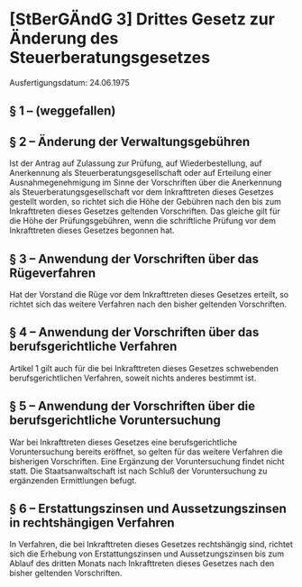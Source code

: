 # [StBerGÄndG 3] Drittes Gesetz zur Änderung des Steuerberatungsgesetzes

Ausfertigungsdatum: 24.06.1975

 

## § 1 – (weggefallen)


## § 2 – Änderung der Verwaltungsgebühren

Ist der Antrag auf Zulassung zur Prüfung, auf Wiederbestellung, auf Anerkennung als Steuerberatungsgesellschaft oder auf Erteilung einer Ausnahmegenehmigung im Sinne der Vorschriften über die Anerkennung als Steuerberatungsgesellschaft vor dem Inkrafttreten dieses Gesetzes gestellt worden, so richtet sich die Höhe der Gebühren nach den bis zum Inkrafttreten dieses Gesetzes geltenden Vorschriften. Das gleiche gilt für die Höhe der Prüfungsgebühren, wenn die schriftliche Prüfung vor dem Inkrafttreten dieses Gesetzes begonnen hat.


## § 3 – Anwendung der Vorschriften über das Rügeverfahren

Hat der Vorstand die Rüge vor dem Inkrafttreten dieses Gesetzes erteilt, so richtet sich das weitere Verfahren nach den bisher geltenden Vorschriften.


## § 4 – Anwendung der Vorschriften über das berufsgerichtliche Verfahren

Artikel 1 gilt auch für die bei Inkrafttreten dieses Gesetzes schwebenden berufsgerichtlichen Verfahren, soweit nichts anderes bestimmt ist.


## § 5 – Anwendung der Vorschriften über die berufsgerichtliche Voruntersuchung

War bei Inkrafttreten dieses Gesetzes eine berufsgerichtliche Voruntersuchung bereits eröffnet, so gelten für das weitere Verfahren die bisherigen Vorschriften. Eine Ergänzung der Voruntersuchung findet nicht statt. Die Staatsanwaltschaft ist nach Schluß der Voruntersuchung zu ergänzenden Ermittlungen befugt.


## § 6 – Erstattungszinsen und Aussetzungszinsen in rechtshängigen Verfahren

In Verfahren, die bei Inkrafttreten dieses Gesetzes rechtshängig sind, richtet sich die Erhebung von Erstattungszinsen und Aussetzungszinsen bis zum Ablauf des dritten Monats nach Inkrafttreten dieses Gesetzes nach den bisher geltenden Vorschriften.
